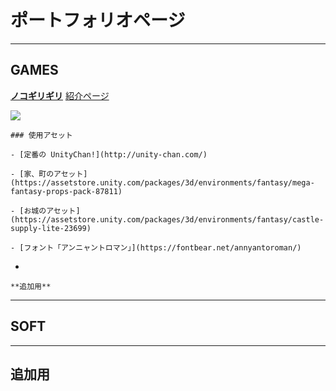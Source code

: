 # ポートフォリオページ

---

## GAMES

  [**ノコギリギリ**](https://unityroom.com/games/nokogirigiri)
  [紹介ページ](https://github.com/175B005/weekreport7) 
    
![](https://github.com/175B005/weekreport7/raw/master/scr.gif)

    ### 使用アセット

    - [定番の UnityChan!](http://unity-chan.com/)

    - [家、町のアセット](https://assetstore.unity.com/packages/3d/environments/fantasy/mega-fantasy-props-pack-87811)

    - [お城のアセット](https://assetstore.unity.com/packages/3d/environments/fantasy/castle-supply-lite-23699)

    - [フォント「アンニャントロマン」](https://fontbear.net/annyantoroman/)



-

    **追加用**

---

## SOFT



---

## 追加用
